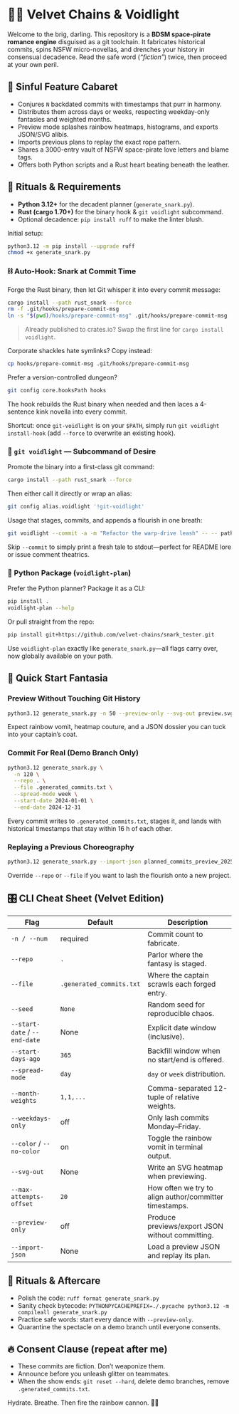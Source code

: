# 🏴‍☠️ Velvet Chains & Voidlight

Welcome to the brig, darling. This repository is a **BDSM space-pirate romance engine** disguised as a git toolchain. It fabricates historical commits, spins NSFW micro-novellas, and drenches your history in consensual decadence. Read the safe word (_“fiction”_) twice, then proceed at your own peril.

## 🌌 Sinful Feature Cabaret

- Conjures `N` backdated commits with timestamps that purr in harmony.
- Distributes them across days or weeks, respecting weekday-only fantasies and weighted months.
- Preview mode splashes rainbow heatmaps, histograms, and exports JSON/SVG alibis.
- Imports previous plans to replay the exact rope pattern.
- Shares a 3000-entry vault of NSFW space-pirate love letters and blame tags.
- Offers both Python scripts and a Rust heart beating beneath the leather.

## 🔧 Rituals & Requirements

- **Python 3.12+** for the decadent planner (`generate_snark.py`).
- **Rust (cargo 1.70+)** for the binary hook & `git voidlight` subcommand.
- Optional decadence: `pip install ruff` to make the linter blush.

Initial setup:

```bash
python3.12 -m pip install --upgrade ruff
chmod +x generate_snark.py
```

### ⛓️ Auto-Hook: Snark at Commit Time

Forge the Rust binary, then let Git whisper it into every commit message:

```bash
cargo install --path rust_snark --force
rm -f .git/hooks/prepare-commit-msg
ln -s "$(pwd)/hooks/prepare-commit-msg" .git/hooks/prepare-commit-msg
```

> Already published to crates.io? Swap the first line for `cargo install voidlight`.

Corporate shackles hate symlinks? Copy instead:

```bash
cp hooks/prepare-commit-msg .git/hooks/prepare-commit-msg
```

Prefer a version-controlled dungeon?

```bash
git config core.hooksPath hooks
```

The hook rebuilds the Rust binary when needed and then laces a 4-sentence kink novella into every commit.

Shortcut: once `git-voidlight` is on your `$PATH`, simply run `git voidlight install-hook` (add `--force` to overwrite an existing hook).

### 🚀 `git voidlight` — Subcommand of Desire

Promote the binary into a first-class git command:

```bash
cargo install --path rust_snark --force
```

Then either call it directly or wrap an alias:

```bash
git config alias.voidlight '!git-voidlight'
```

Usage that stages, commits, and appends a flourish in one breath:

```bash
git voidlight --commit -a -m "Refactor the warp-drive leash" -- -- path/to/file
```

Skip `--commit` to simply print a fresh tale to stdout—perfect for README lore or issue comment theatrics.

### 🐍 Python Package (`voidlight-plan`)

Prefer the Python planner? Package it as a CLI:

```bash
pip install .
voidlight-plan --help
```

Or pull straight from the repo:

```bash
pip install git+https://github.com/velvet-chains/snark_tester.git
```

Use `voidlight-plan` exactly like `generate_snark.py`—all flags carry over, now globally available on your path.

## 🚀 Quick Start Fantasia

### Preview Without Touching Git History

```bash
python3.12 generate_snark.py -n 50 --preview-only --svg-out preview.svg
```

Expect rainbow vomit, heatmap couture, and a JSON dossier you can tuck into your captain’s coat.

### Commit For Real (Demo Branch Only)

```bash
python3.12 generate_snark.py \
  -n 120 \
  --repo . \
  --file .generated_commits.txt \
  --spread-mode week \
  --start-date 2024-01-01 \
  --end-date 2024-12-31
```

Every commit writes to `.generated_commits.txt`, stages it, and lands with historical timestamps that stay within 16 h of each other.

### Replaying a Previous Choreography

```bash
python3.12 generate_snark.py --import-json planned_commits_preview_20251004T123059Z.json
```

Override `--repo` or `--file` if you want to lash the flourish onto a new project.

## 🎛️ CLI Cheat Sheet (Velvet Edition)

| Flag | Default | Description |
|------|---------|-------------|
| `-n / --num` | required | Commit count to fabricate. |
| `--repo` | `.` | Parlor where the fantasy is staged. |
| `--file` | `.generated_commits.txt` | Where the captain scrawls each forged entry. |
| `--seed` | `None` | Random seed for reproducible chaos. |
| `--start-date` / `--end-date` | None | Explicit date window (inclusive). |
| `--start-days-ago` | `365` | Backfill window when no start/end is offered. |
| `--spread-mode` | `day` | `day` or `week` distribution. |
| `--month-weights` | `1,1,...` | Comma-separated 12-tuple of relative weights. |
| `--weekdays-only` | off | Only lash commits Monday–Friday. |
| `--color` / `--no-color` | on | Toggle the rainbow vomit in terminal output. |
| `--svg-out` | None | Write an SVG heatmap when previewing. |
| `--max-attempts-offset` | `20` | How often we try to align author/committer timestamps. |
| `--preview-only` | off | Produce previews/export JSON without committing. |
| `--import-json` | None | Load a preview JSON and replay its plan. |

## 🧪 Rituals & Aftercare

- Polish the code: `ruff format generate_snark.py`
- Sanity check bytecode: `PYTHONPYCACHEPREFIX=./.pycache python3.12 -m compileall generate_snark.py`
- Practice safe words: start every dance with `--preview-only`.
- Quarantine the spectacle on a demo branch until everyone consents.

## 🔥 Consent Clause (repeat after me)

- These commits are fiction. Don’t weaponize them.
- Announce before you unleash glitter on teammates.
- When the show ends: `git reset --hard`, delete demo branches, remove `.generated_commits.txt`.

Hydrate. Breathe. Then fire the rainbow cannon. 🏳️‍🌈
